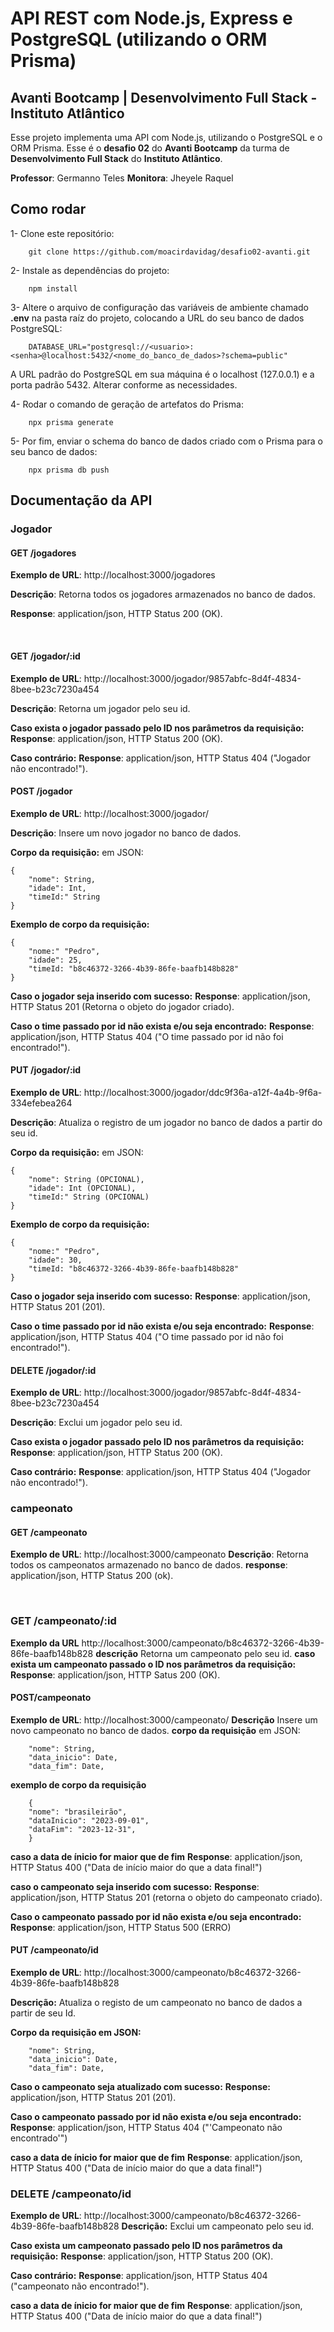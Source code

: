 # API REST com Node.js, Express e PostgreSQL (utilizando o ORM Prisma)
## Avanti Bootcamp | Desenvolvimento Full Stack - Instituto Atlântico

Esse projeto implementa uma API com Node.js, utilizando o PostgreSQL e o ORM Prisma. Esse é o **desafio 02** do **Avanti Bootcamp** da turma de **Desenvolvimento Full Stack** do **Instituto Atlântico**. 

**Professor**: Germanno Teles
**Monitora**: Jheyele Raquel

## Como rodar

1- Clone este repositório:
```
    git clone https://github.com/moacirdavidag/desafio02-avanti.git
```

2- Instale as dependências do projeto:

```
    npm install
```

3- Altere o arquivo de configuração das variáveis de ambiente chamado **.env** na pasta raíz do projeto, colocando a URL do seu banco de dados PostgreSQL:

```
    DATABASE_URL="postgresql://<usuario>:<senha>@localhost:5432/<nome_do_banco_de_dados>?schema=public"
```

A URL padrão do PostgreSQL em sua máquina é o localhost (127.0.0.1) e a porta padrão 5432. Alterar conforme as necessidades.

4- Rodar o comando de geração de artefatos do Prisma:

```
    npx prisma generate
```

5- Por fim, enviar o schema do banco de dados criado com o Prisma para o seu banco de dados:

```
    npx prisma db push
```

## Documentação da API

### Jogador

#### GET /jogadores 

**Exemplo de URL**: http://localhost:3000/jogadores

**Descrição**: Retorna todos os jogadores armazenados no banco de dados.

**Response**: application/json, HTTP Status 200 (OK).

<br />

#### GET /jogador/:id 

**Exemplo de URL**: http://localhost:3000/jogador/9857abfc-8d4f-4834-8bee-b23c7230a454

**Descrição**: Retorna um jogador pelo seu id.

**Caso exista o jogador passado pelo ID nos parâmetros da requisição:**
**Response**: application/json, HTTP Status 200 (OK).

**Caso contrário:**
**Response**: application/json, HTTP Status 404 ("Jogador não encontrado!").

#### POST /jogador 

**Exemplo de URL**: http://localhost:3000/jogador/

**Descrição**: Insere um novo jogador no banco de dados.

**Corpo da requisição:** em JSON:

```
{
    "nome": String,
    "idade": Int,
    "timeId:" String
}
```
**Exemplo de corpo da requisição:**

```
{
    "nome:" "Pedro",
    "idade": 25,
    "timeId: "b8c46372-3266-4b39-86fe-baafb148b828"
}
```

**Caso o jogador seja inserido com sucesso:**
**Response**: application/json, HTTP Status 201 (Retorna o objeto do jogador criado).

**Caso o time passado por id não exista e/ou seja encontrado:**
**Response**: application/json, HTTP Status 404 ("O time passado por id não foi encontrado!").

#### PUT /jogador/:id 

**Exemplo de URL**: http://localhost:3000/jogador/ddc9f36a-a12f-4a4b-9f6a-334efebea264

**Descrição**: Atualiza o registro de um jogador no banco de dados a partir do seu id.

**Corpo da requisição:** em JSON:

```
{
    "nome": String (OPCIONAL),
    "idade": Int (OPCIONAL),
    "timeId:" String (OPCIONAL)
}
```
**Exemplo de corpo da requisição:**

```
{
    "nome:" "Pedro",
    "idade": 30,
    "timeId: "b8c46372-3266-4b39-86fe-baafb148b828"
}
```

**Caso o jogador seja inserido com sucesso:**
**Response**: application/json, HTTP Status 201 (201).

**Caso o time passado por id não exista e/ou seja encontrado:**
**Response**: application/json, HTTP Status 404 ("O time passado por id não foi encontrado!").

#### DELETE /jogador/:id 

**Exemplo de URL**: http://localhost:3000/jogador/9857abfc-8d4f-4834-8bee-b23c7230a454

**Descrição**: Exclui um jogador pelo seu id.

**Caso exista o jogador passado pelo ID nos parâmetros da requisição:**
**Response**: application/json, HTTP Status 200 (OK).

**Caso contrário:**
**Response**: application/json, HTTP Status 404 ("Jogador não encontrado!").

### campeonato
#### GET /campeonato

**Exemplo de URL**: http://localhost:3000/campeonato
**Descrição**: Retorna todos os campeonatos armazenado no banco de dados.
**response**: application/json, HTTP Status 200 (ok).

<br>

### GET /campeonato/:id

**Exemplo da URL** http://localhost:3000/campeonato/b8c46372-3266-4b39-86fe-baafb148b828
**descrição** Retorna um campeonato pelo seu id.
**caso exista um campeonato passado o ID nos parâmetros da requisição:**
**Response**: application/json, HTTP Satus 200 (OK).


#### POST/campeonato
**Exemplo de URL**: http://localhost:3000/campeonato/
**Descrição** Insere um novo campeonato no banco de dados.
**corpo da requisição** em JSON:

````
    "nome": String,
    "data_inicio": Date,
    "data_fim": Date,

````
**exemplo de corpo da requisição**

````
    {
    "nome": "brasileirão",
    "dataInicio": "2023-09-01",
    "dataFim": "2023-12-31",
    }
````
**caso a data de ínicio for maior que de fim**
**Response**: application/json, HTTP Status 400 ("Data de início maior do que a data final!")


**caso o campeonato seja inserido com sucesso:**
**Response**: application/json, HTTP Status 201 (retorna o objeto do campeonato criado).

**Caso o campeonato passado por id não exista e/ou seja encontrado:**
**Response**: application/json, HTTP Status 500 (ERRO)

#### PUT /campeonato/id ####

**Exemplo de URL**: http://localhost:3000/campeonato/b8c46372-3266-4b39-86fe-baafb148b828

**Descrição:** Atualiza o registo de um campeonato no banco de dados a partir de seu Id.

**Corpo da requisição em JSON:**

````
    "nome": String,
    "data_inicio": Date,
    "data_fim": Date,

````

**Caso o campeonato seja atualizado com sucesso:**
**Response:** application/json, HTTP Status 201 (201).

**Caso o campeonato passado por id não exista e/ou seja encontrado:**
**Response**: application/json, HTTP Status 404 ("'Campeonato não encontrado'")

**caso a data de ínicio for maior que de fim**
**Response**: application/json, HTTP Status 400 ("Data de início maior do que a data final!")

### DELETE /campeonato/id ####
**Exemplo de URL**: http://localhost:3000/campeonato/b8c46372-3266-4b39-86fe-baafb148b828
**Descrição:** Exclui um campeonato pelo seu id.

**Caso exista um campeonato passado pelo ID nos parâmetros da requisição:**
**Response**: application/json, HTTP Status 200 (OK).

**Caso contrário:**
**Response**: application/json, HTTP Status 404 ("campeonato não encontrado!").

**caso a data de ínicio for maior que de fim**
**Response**: application/json, HTTP Status 400 ("Data de início maior do que a data final!")

